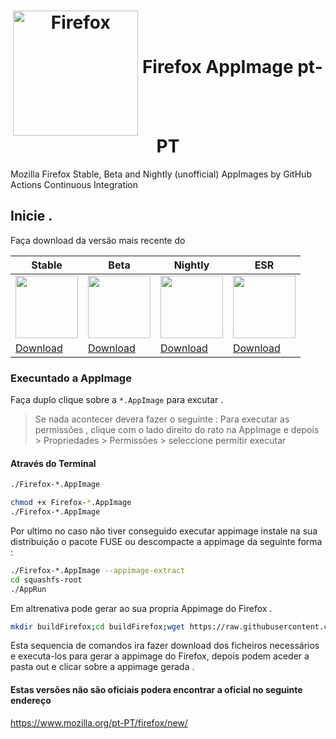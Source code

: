 <h1 align="center">
	<img src="firefox.png" alt="Firefox" height=200 width=200 align="middle">
	Firefox AppImage pt-PT
</h1>

Mozilla Firefox Stable, Beta and Nightly (unofficial) AppImages by GitHub Actions Continuous Integration

## Inicie . 

 Faça download da versão mais recente do

| Stable | Beta | Nightly | ESR |
| ------- | --------- | --------| ------ | 
| <img src="firefox.png" height=100> | <img src="https://mozilla.org/media/protocol/img/logos/firefox/browser/beta/logo-lg.160afbe8e73f.png" height=100>  | <img src="https://upload.wikimedia.org/wikipedia/commons/b/b4/Firefox_Nightly_logo%2C_2019.svg" height=100> | <img src="firefox.png" height=100> |
| [Download](https://github.com/cmatomic/firefox-appimage/releases/tag/stable) | [Download](https://github.com/cmatomic/firefox-appimage/releases/tag/beta) | [Download](https://github.com/cmatomic/firefox-appimage/releases/tag/nightly) | [Download](https://github.com/cmatomic/firefox-appimage/releases/tag/esr)


### Execuntado a AppImage 
Faça  duplo clique  sobre  a `*.AppImage` para excutar .

> Se nada acontecer devera fazer o seguinte :
Para executar as permissões , clique  com o lado direito do rato na AppImage  e depois > Propriedades > Permissões > seleccione  permitir executar 

#### Através do Terminal
```bash
./Firefox-*.AppImage
```
```bash
chmod +x Firefox-*.AppImage
./Firefox-*.AppImage
```

Por ultimo no caso não tiver conseguido executar appimage instale na sua distribuição o pacote FUSE ou descompacte a appimage da seguinte forma :

```bash
./Firefox-*.AppImage --appimage-extract
cd squashfs-root
./AppRun
```
Em altrenativa pode gerar ao sua propria Appimage do Firefox .
```bash
mkdir buildFirefox;cd buildFirefox;wget https://raw.githubusercontent.com/AppImage/AppImages/master/pkg2appimage; mv pkg2appimage pkg2appimage.sh;chmod +x pkg2appimage.sh;wget https://raw.githubusercontent.com/cmatomic/AppImage-009/master/Firefox.yml;./pkg2appimage.sh Firefox.yml
```
Esta sequencia de comandos ira fazer download dos ficheiros necessários e executa-los para gerar a appimage do Firefox, depois podem aceder a pasta out e clicar sobre a appimage gerada .

#### Estas versões não são oficiais podera encontrar a oficial no seguinte endereço 
https://www.mozilla.org/pt-PT/firefox/new/

